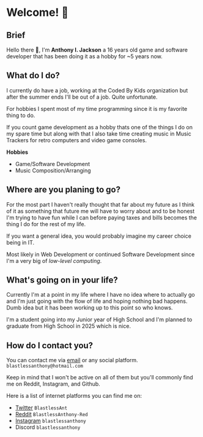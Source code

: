 # Welcome! 👋

## Brief

Hello there 👋, I'm **Anthony I. Jackson** a 16 years old game and software developer that has been doing it as a hobby for ~5 years now.

## What do I do?

I currently do have a job, working at the Coded By Kids organization but after the summer ends I'll be out of a job. Quite unfortunate.

For hobbies I spent most of my time programming since it is my favorite thing to do.

If you count game development as a hobby thats one of the things I do on my spare time but along with that I also take time creating music in Music Trackers for retro computers and video game consoles.

**Hobbies**
* Game/Software Development
* Music Composition/Arranging

## Where are you planing to go?

For the most part I haven't really thought that far about my future as I think of it as something that future me will have to worry about and to be honest I'm trying to have fun while I can before paying taxes and bills becomes the thing I do for the rest of my life.

If you want a general idea, you would probably imagine my career choice being in IT.

Most likely in Web Development or continued Software Development since I'm a very big of *low-level computing*.

## What's going on in your life?
Currently I'm at a point in my life where I have no idea where to actually go and I'm just going with the flow
of life and hoping nothing bad happens. Dumb idea but it has been working up to this point so who knows.

I'm a student going into my Junior year of High School and I'm planned to graduate from High School in 2025 which is nice.

## How do I contact you?

You can contact me via [email](mailto:blastlessanthony@hotmail.com) or any social platform.
`blastlessanthony@hotmail.com`

Keep in mind that I won't be active on all of them but you'll commonly find me
on Reddit, Instagram, and Github.

Here is a list of internet platforms you can find me on:
* [Twitter](https://twitter.com/BlastlessAnt) `BlastlessAnt`
* [Reddit](https://www.reddit.com/user/BlastlessAnthony-Red) `BlastlessAnthony-Red`
* [Instagram](https://www.instagram.com/blastlessanthony) `blastlessanthony`
* Discord `blastlessanthony`